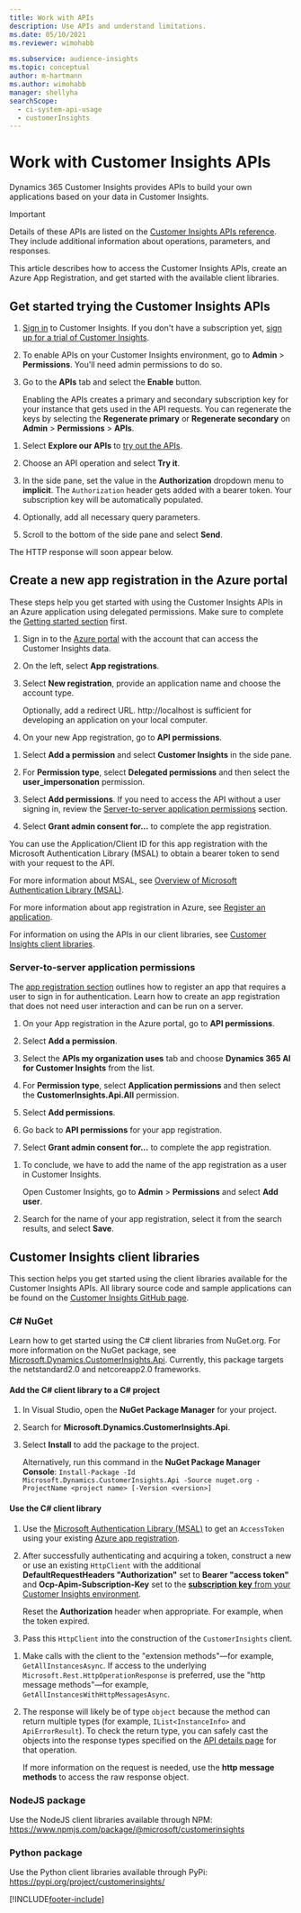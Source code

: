 ```yaml
---
title: Work with APIs
description: Use APIs and understand limitations.
ms.date: 05/10/2021
ms.reviewer: wimohabb

ms.subservice: audience-insights
ms.topic: conceptual
author: m-hartmann
ms.author: wimohabb
manager: shellyha
searchScope: 
  - ci-system-api-usage
  - customerInsights
---
```


# Work with Customer Insights APIs

Dynamics 365 Customer Insights provides APIs to build your own applications based on your data in Customer Insights.

> [!IMPORTANT]
> Details of these APIs are listed on the [Customer Insights APIs reference](https://developer.ci.ai.dynamics.com/api-details#api=CustomerInsights). They include additional information about operations, parameters, and responses.

This article describes how to access the Customer Insights APIs, create an Azure App Registration, and get started with the available client libraries.

## Get started trying the Customer Insights APIs

1. [Sign in](https://home.ci.ai.dynamics.com) to Customer Insights. If you don't have a subscription yet, [sign up for a trial of Customer Insights](https://aka.ms/tryci).

1. To enable APIs on your Customer Insights environment, go to **Admin** > **Permissions**. You'll need admin permissions to do so.

1. Go to the **APIs** tab and select the **Enable** button.    
 
   Enabling the APIs creates a primary and secondary subscription key for your instance that gets used in the API requests. You can regenerate the keys by selecting the **Regenerate primary** or **Regenerate secondary** on **Admin** > **Permissions** > **APIs**.

<!--  :::image type="content" source="media/enable-apis.gif" alt-text="Enable Customer Insights APIs."::: -->

1. Select **Explore our APIs** to [try out the APIs](https://developer.ci.ai.dynamics.com/api-details#api=CustomerInsights&operation=Get-all-instances).

1. Choose an API operation and select **Try it**.

1. In the side pane, set the value in the **Authorization** dropdown menu to **implicit**. The `Authorization` header gets added with a bearer token. Your subscription key will be automatically populated.
  
1. Optionally, add all necessary query parameters.

1. Scroll to the bottom of the side pane and select **Send**.

The HTTP response will soon appear below.

<!--   :::image type="content" source="media/try-apis.gif" alt-text="How to test the APIs."::: -->

## Create a new app registration in the Azure portal

These steps help you get started with using the Customer Insights APIs in an Azure application using delegated permissions. Make sure to complete the [Getting started section](#get-started-trying-the-customer-insights-apis) first.

1. Sign in to the [Azure portal](https://portal.azure.com) with the account that can access the Customer Insights data.

1. On the left, select **App registrations**.

1. Select **New registration**, provide an application name and choose the account type.
 
   Optionally, add a redirect URL. http://localhost is sufficient for developing an application on your local computer.

1. On your new App registration, go to **API permissions**.

<!--   :::image type="content" source="media/app-registration-1.gif" alt-text="How to set API permissions in App registration."::: -->

1. Select **Add a permission** and select **Customer Insights** in the side pane.

1. For **Permission type**, select **Delegated permissions** and then select the **user_impersonation** permission.

1. Select **Add permissions**. If you need to access the API without a user signing in, review the [Server-to-server application permissions](#server-to-server-application-permissions) section.

1. Select **Grant admin consent for...** to complete the app registration.

You can use the Application/Client ID for this app registration with the Microsoft Authentication Library (MSAL) to obtain a bearer token to send with your request to the API.

<!-- :::image type="content" source="media/grant-admin-consent.gif" alt-text="How to grant admin consent."::: -->

For more information about MSAL, see [Overview of Microsoft Authentication Library (MSAL)](/azure/active-directory/develop/msal-overview).

For more information about app registration in Azure, see [Register an application](/azure/active-directory/develop/quickstart-register-app.md#register-an-application).

For information on using the APIs in our client libraries, see [Customer Insights client libraries](#customer-insights-client-libraries).

### Server-to-server application permissions

The [app registration section](#create-a-new-app-registration-in-the-azure-portal) outlines how to register an app that requires a user to sign in for authentication. Learn how to create an app registration that does not need user interaction and can be run on a server.

1. On your App registration in the Azure portal, go to **API permissions**.

1. Select **Add a permission**. 

1. Select the **APIs my organization uses** tab and choose **Dynamics 365 AI for Customer Insights** from the list. 

1. For **Permission type**, select **Application permissions** and then select the **CustomerInsights.Api.All** permission.

1. Select **Add permissions**.

1. Go back to **API permissions** for your app registration.

1. Select **Grant admin consent for...** to complete the app registration.

 <!--  :::image type="content" source="media/grant-admin-consent.gif" alt-text="How to grant admin consent."::: -->

1. To conclude, we have to add the name of the app registration as a user in Customer Insights.  
   
   Open Customer Insights, go to **Admin** > **Permissions** and select **Add user**.

1. Search for the name of your app registration, select it from the search results, and select **Save**.

## Customer Insights client libraries

This section helps you get started using the client libraries available for the Customer Insights APIs. All library source code and sample applications can be found on the [Customer Insights GitHub page](https://github.com/microsoft/Dynamics365-CustomerInsights-Client-Libraries). 

### C# NuGet

Learn how to get started using the C# client libraries from NuGet.org. For more information on the NuGet package, see [Microsoft.Dynamics.CustomerInsights.Api](https://www.nuget.org/packages/Microsoft.Dynamics.CustomerInsights.Api/). Currently, this package targets the netstandard2.0 and netcoreapp2.0 frameworks.

#### Add the C# client library to a C# project

1. In Visual Studio, open the **NuGet Package Manager** for your project.

1. Search for **Microsoft.Dynamics.CustomerInsights.Api**.

1. Select **Install** to add the package to the project.
 
   Alternatively, run this command in the **NuGet Package Manager Console**: `Install-Package -Id Microsoft.Dynamics.CustomerInsights.Api -Source nuget.org -ProjectName <project name> [-Version <version>]`

 <!--  :::image type="content" source="media/visual-studio-nuget-package.gif" alt-text="Add NuGet package to Visual Studio project."::: -->

#### Use the C# client library

1. Use the [Microsoft Authentication Library (MSAL)](/azure/active-directory/develop/msal-overview) to get an `AccessToken` using your existing [Azure app registration](#create-a-new-app-registration-in-the-azure-portal).

1. After successfully authenticating and acquiring a token, construct a new or use an existing `HttpClient` with the additional **DefaultRequestHeaders "Authorization"** set to **Bearer "access token"** and **Ocp-Apim-Subscription-Key** set to the [**subscription key** from your Customer Insights environment](#get-started-trying-the-customer-insights-apis).   
 
   Reset the **Authorization** header when appropriate. For example, when the token expired.

1. Pass this `HttpClient` into the construction of the `CustomerInsights` client.

<!--   :::image type="content" source="media/httpclient-sample.png" alt-text="Sample of httpclient."::: -->

1. Make calls with the client to the "extension methods"—for example, `GetAllInstancesAsync`. If access to the underlying `Microsoft.Rest.HttpOperationResponse` is preferred, use the "http message methods"—for example, `GetAllInstancesWithHttpMessagesAsync`.

1. The response will likely be of type `object` because the method can return multiple types (for example, `IList<InstanceInfo>` and `ApiErrorResult`). To check the return type, you can safely cast the objects into the response types specified on the [API details page](https://developer.ci.ai.dynamics.com/api-details#api=CustomerInsights) for that operation.    
   
   If more information on the request is needed, use the **http message methods** to access the raw response object.

### NodeJS package

Use the NodeJS client libraries available through NPM: https://www.npmjs.com/package/@microsoft/customerinsights

### Python package

Use the Python client libraries available through PyPi: https://pypi.org/project/customerinsights/

[!INCLUDE[footer-include](includes/footer-banner.md)]
